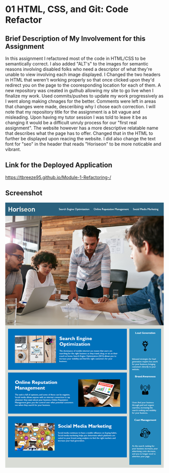 # 01 HTML, CSS, and Git: Code Refactor

## Brief Description of My Involvement for this Assignment

In this assignment I refactored most of the code in HTML/CSS to be semantically correct. I also added "ALT's" to the images for semantic reasons involving disabled folks who need a descriptor of what they're unable to view involving each image displayed. I Changed the two headers in HTML that weren't working properly so that once clicked upon they'd redirect you on the page to the cooresponding location for each  of them. A new repository was created in guthub allowing my site to go live when I finalize my work. Used commits/pushes to update my work progressively as I went along making chnages for the better. Comments were left in areas that changes were made, desceribing why I chose each correction. I will note that my repository title for the assignment is a bit vague and misleading. Upon having my tutor session I was told to leave it be as changing it would be a difficult unruly process for our "first real assignment". The website however has a more descriptive relatable name that describes what the page has to offer. Changed that in the HTML to further be displayed upon reacing the website. I did also change the text font for "seo" in the header that reads "Horiseon" to be more noticable and vibrant.

## Link for the Deployed Application 
https://tbreeze95.github.io/Module-1-Refactoring-/


## Screenshot
![Application Screenshot](assets/images/AppScreenshot.png)